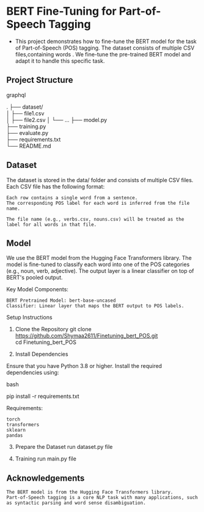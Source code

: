 # BERT Fine-Tuning for Part-of-Speech Tagging
- This project demonstrates how to fine-tune the BERT model for the task of Part-of-Speech (POS) 
  tagging. The dataset consists of multiple CSV files,containing words . We fine-tune the pre-trained BERT model and adapt it to handle this specific task.
## Project Structure
graphql

.
├── dataset/             
│   ├── file1.csv       
│   ├── file2.csv
│   └── ...
├── model.py              
├── training.py           
├── evaluate.py                    
├── requirements.txt      
└── README.md            

## Dataset
The dataset is stored in the data/ folder and consists of multiple CSV files. Each CSV file has the following format:

    Each row contains a single word from a sentence.
    The corresponding POS label for each word is inferred from the file name.

    The file name (e.g., verbs.csv, nouns.csv) will be treated as the label for all words in that file.

## Model

We use the BERT model from the Hugging Face Transformers library. The model is fine-tuned to classify each word into one of the POS categories (e.g., noun, verb, adjective). The output layer is a linear classifier on top of BERT's pooled output.

Key Model Components:

    BERT Pretrained Model: bert-base-uncased
    Classifier: Linear layer that maps the BERT output to POS labels.

Setup Instructions
1. Clone the Repository
git clone https://github.com/Shymaa2611/Finetuning_bert_POS.git <br/>
cd Finetuning_bert_POS

2. Install Dependencies

Ensure that you have Python 3.8 or higher. Install the required dependencies using:

bash

pip install -r requirements.txt

Requirements:

    torch
    transformers
    sklearn
    pandas

3. Prepare the Dataset
   run dataset.py file

4. Training 
  run main.py file

## Acknowledgements

    The BERT model is from the Hugging Face Transformers library.
    Part-of-Speech tagging is a core NLP task with many applications, such as syntactic parsing and word sense disambiguation.